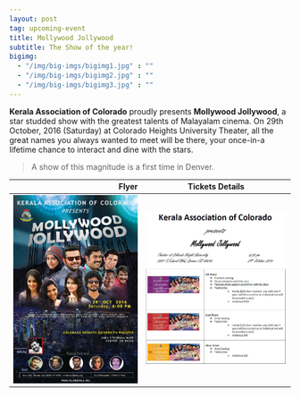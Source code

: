 ```yaml
---
layout: post
tag: upcoming-event
title: Mollywood Jollywood
subtitle: The Show of the year!
bigimg:
  - "/img/big-imgs/bigimg1.jpg" : ""
  - "/img/big-imgs/bigimg2.jpg" : ""
  - "/img/big-imgs/bigimg3.jpg" : ""
---
```

**Kerala Association of Colorado** proudly presents **Mollywood Jollywood**, a star studded show with the greatest talents of Malayalam cinema. On 29th October, 2016 (Saturday) at Colorado Heights University Theater, all the great names you always wanted to meet will be there, your once-in-a lifetime chance to interact and dine with the stars. 
> A show of this magnitude is a first time in Denver.

|Flyer	                             |Tickets Details                      |
|-----------------------------------:|-------------------------------------|
|![poster](/img/MJ-flyer-2016.jpg)   |![tickets](/img/MJ-tickets-2016.jpg) |






